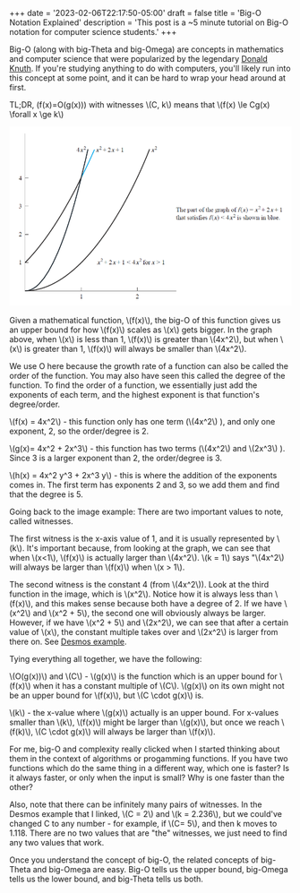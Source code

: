 +++
date = '2023-02-06T22:17:50-05:00'
draft = false
title = 'Big-O Notation Explained'
description = 'This post is a ~5 minute tutorial on Big-O notation for computer science students.'
+++

Big-O (along with big-Theta and big-Omega) are concepts in mathematics and computer science that were popularized by the legendary [Donald Knuth](https://en.wikipedia.org/wiki/Donald_Knuth). If you're studying anything to do with computers, you'll likely run into this concept at some point, and it can be hard to wrap your head around at first. 
<!--more-->

TL;DR, \(f(x)=O(g(x))\) with witnesses \\(C, k\\) means that \\(f(x) \le Cg(x) \forall x \ge k\\)

![Graph showing three functions, two of which represent the lower and higher bounds of the third.](bigo.png)


Given a mathematical function, \\(f(x)\\), the big-O of this function gives us an upper bound for how \\(f(x)\\) scales as \\(x\\) gets bigger. In the graph above, when \\(x\\) is less than 1, \\(f(x)\\) is greater than \\(4x^2\\), but when \\(x\\) is greater than 1, \\(f(x)\\) will always be smaller than \\(4x^2\\).

We use O here because the growth rate of a function can also be called the order of the function. You may also have seen this called the degree of the function. To find the order of a function, we essentially just add the exponents of each term, and the highest exponent is that function's degree/order.

\\(f(x) = 4x^2\\) - this function only has one term (\\(4x^2\\) ), and only one exponent, 2, so the order/degree is 2.

\\(g(x)= 4x^2 + 2x^3\\) - this function has two terms (\\(4x^2\\) and \\(2x^3\\) ). Since 3 is a larger exponent than 2, the order/degree is 3.

\\(h(x) = 4x^2 y^3 + 2x^3 y\\) - this is where the addition of the exponents comes in. The first term has exponents 2 and 3, so we add them and find that the degree is 5.

Going back to the image example: There are two important values to note, called witnesses.

The first witness is the x-axis value of 1, and it is usually represented by \\(k\\). It's important because, from looking at the graph, we can see that when \\(x<1\\), \\(f(x)\\) is actually larger than \\(4x^2\\). \\(k = 1\\) says "\\(4x^2\\) will always be larger than \\(f(x)\\) when \\(x > 1\\).

The second witness is the constant 4 (from \\(4x^2\\)). Look at the third function in the image, which is \\(x^2\\). Notice how it is always less than \\(f(x)\\), and this makes sense because both have a degree of 2. If we have \\(x^2\\) and \\(x^2 + 5\\), the second one will obviously always be larger. However, if we have \\(x^2 + 5\\) and \\(2x^2\\), we can see that after a certain value of \\(x\\), the constant multiple takes over and \\(2x^2\\) is larger from there on. See [Desmos example](https://www.desmos.com/calculator/hs6jwlewxg).

Tying everything all together, we have the following:

\\(O(g(x))\\) and \\(C\\) - \\(g(x)\\) is the function which is an upper bound for \\(f(x)\\) when it has a constant multiple of \\(C\\). \\(g(x)\\) on its own might not be an upper bound for \\(f(x)\\), but \\(C \cdot g(x)\\) is.

\\(k\\) - the x-value where \\(g(x)\\) actually is an upper bound. For x-values smaller than \\(k\\), \\(f(x)\\) might be larger than \\(g(x)\\), but once we reach \\(f(k)\\), \\(C \cdot g(x)\\) will always be larger than \\(f(x)\\).

For me, big-O and complexity really clicked when I started thinking about them in the context of algorithms or progamming functions. If you have two functions which do the same thing in a different way, which one is faster? Is it always faster, or only when the input is small? Why is one faster than the other?

Also, note that there can be infinitely many pairs of witnesses. In the Desmos example that I linked, \\(C = 2\\) and \\(k = 2.236\\), but we could've changed C to any number - for example, if \\(C= 5\\), and then k moves to 1.118. There are no two values that are "the" witnesses, we just need to find any two values that work.

Once you understand the concept of big-O, the related concepts of big-Theta and big-Omega are easy. Big-O tells us the upper bound, big-Omega tells us the lower bound, and big-Theta tells us both.
